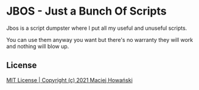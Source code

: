 # JBOS - Just a Bunch Of Scripts

Jbos is a script dumpster where I put all my useful and unuseful scripts.


You can use them anyway you want but there's no warranty they will work and nothing will blow up.


## License
[MIT License | Copyright (c) 2021 Maciej Howański](https://choosealicense.com/licenses/mit/)
